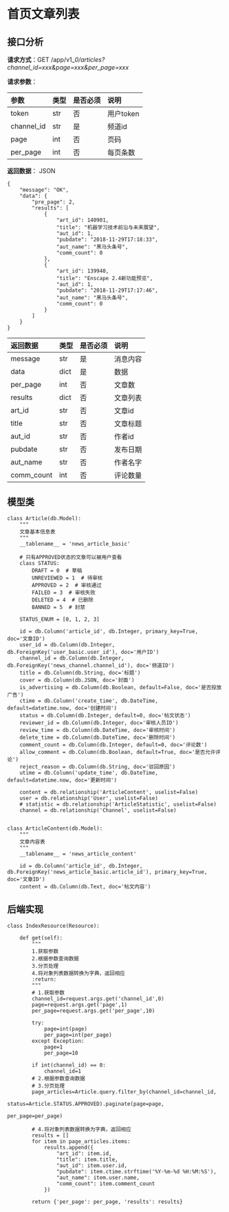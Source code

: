 # 首页文章列表

## 接口分析

**请求方式**：GET /app/v1\__0/articles?channel\_id=xxx&page=xxx&per\_page=xxx_

**请求参数**：

| 参数 | 类型 | 是否必须 | 说明 |
| :--- | :--- | :--- | :--- |
| token | str | 否 | 用户token |
| channel\_id | str | 是 | 频道id |
| page | int | 否 | 页码 |
| per\_page | int | 否 | 每页条数 |

**返回数据**： JSON

```
{
    "message": "OK",
    "data": {
        "pre_page": 2,
        "results": [
            {
                "art_id": 140901,
                "title": "机器学习技术前沿与未来展望",
                "aut_id": 1,
                "pubdate": "2018-11-29T17:18:33",
                "aut_name": "黑马头条号",
                "comm_count": 0
            },
            {
                "art_id": 139940,
                "title": "Enscape 2.4新功能预览",
                "aut_id": 1,
                "pubdate": "2018-11-29T17:17:46",
                "aut_name": "黑马头条号",
                "comm_count": 0
            }
        ]
    }
}
```

| 返回数据 | 类型 | 是否必须 | 说明 |
| :--- | :--- | :--- | :--- |
| message | str | 是 | 消息内容 |
| data | dict | 是 | 数据 |
| per\_page | int | 否 | 文章数 |
| results | dict | 否 | 文章列表 |
| art\_id | str | 否 | 文章id |
| title | str | 否 | 文章标题 |
| aut\_id | str | 否 | 作者id |
| pubdate | str | 否 | 发布日期 |
| aut\_name | str | 否 | 作者名字 |
| comm\_count | int | 否 | 评论数量 |

## 模型类

```
class Article(db.Model):
    """
    文章基本信息表
    """
    __tablename__ = 'news_article_basic'

    # 只有APPROVED状态的文章可以被用户查看
    class STATUS:
        DRAFT = 0  # 草稿
        UNREVIEWED = 1  # 待审核
        APPROVED = 2  # 审核通过
        FAILED = 3  # 审核失败
        DELETED = 4  # 已删除
        BANNED = 5  # 封禁

    STATUS_ENUM = [0, 1, 2, 3]

    id = db.Column('article_id', db.Integer, primary_key=True,  doc='文章ID')
    user_id = db.Column(db.Integer, db.ForeignKey('user_basic.user_id'), doc='用户ID')
    channel_id = db.Column(db.Integer, db.ForeignKey('news_channel.channel_id'), doc='频道ID')
    title = db.Column(db.String, doc='标题')
    cover = db.Column(db.JSON, doc='封面')
    is_advertising = db.Column(db.Boolean, default=False, doc='是否投放广告')
    ctime = db.Column('create_time', db.DateTime, default=datetime.now, doc='创建时间')
    status = db.Column(db.Integer, default=0, doc='帖文状态')
    reviewer_id = db.Column(db.Integer, doc='审核人员ID')
    review_time = db.Column(db.DateTime, doc='审核时间')
    delete_time = db.Column(db.DateTime, doc='删除时间')
    comment_count = db.Column(db.Integer, default=0, doc='评论数')
    allow_comment = db.Column(db.Boolean, default=True, doc='是否允许评论')
    reject_reason = db.Column(db.String, doc='驳回原因')
    utime = db.Column('update_time', db.DateTime, default=datetime.now, doc='更新时间')

    content = db.relationship('ArticleContent', uselist=False)
    user = db.relationship('User', uselist=False)
    # statistic = db.relationship('ArticleStatistic', uselist=False)
    channel = db.relationship('Channel', uselist=False)


class ArticleContent(db.Model):
    """
    文章内容表
    """
    __tablename__ = 'news_article_content'

    id = db.Column('article_id', db.Integer, db.ForeignKey('news_article_basic.article_id'), primary_key=True, doc='文章ID')
    content = db.Column(db.Text, doc='帖文内容')
```

## 后端实现

```
class IndexResource(Resource):

    def get(self):
        """
        1.获取参数
        2.根据参数查询数据
        3.分页处理
        4.将对象列表数据转换为字典，返回相应
        :return:
        """
        # 1.获取参数
        channel_id=request.args.get('channel_id',0)
        page=request.args.get('page',1)
        per_page=request.args.get('per_page',10)

        try:
            page=int(page)
            per_page=int(per_page)
        except Exception:
            page=1
            per_page=10

        if int(channel_id) == 0:
            channel_id=1
        # 2.根据参数查询数据
        # 3.分页处理
        page_articles=Article.query.filter_by(channel_id=channel_id,
                                   status=Article.STATUS.APPROVED).paginate(page=page,
                                                                            per_page=per_page)

        # 4.将对象列表数据转换为字典，返回相应
        results = []
        for item in page_articles.items:
            results.append({
                "art_id": item.id,
                "title": item.title,
                "aut_id": item.user.id,
                "pubdate": item.ctime.strftime('%Y-%m-%d %H:%M:%S'),
                "aut_name": item.user.name,
                "comm_count": item.comment_count
            })

        return {'per_page': per_page, 'results': results}
```



